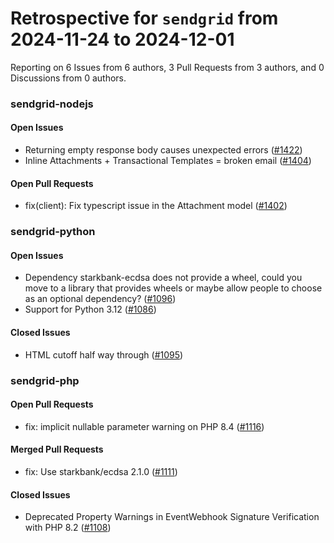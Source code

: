 # Retrospective for `sendgrid` from 2024-11-24 to 2024-12-01

Reporting on 6 Issues from 6 authors, 3 Pull Requests from 3 authors, and 0 Discussions from 0 authors.


### sendgrid-nodejs

#### Open Issues

- Returning empty response body causes unexpected errors ([#1422](https://github.com/sendgrid/sendgrid-nodejs/issues/1422))
- Inline Attachments + Transactional Templates = broken email ([#1404](https://github.com/sendgrid/sendgrid-nodejs/issues/1404))

#### Open Pull Requests

- fix(client): Fix typescript issue in the Attachment model ([#1402](https://github.com/sendgrid/sendgrid-nodejs/pull/1402))

### sendgrid-python

#### Open Issues

- Dependency starkbank-ecdsa does not provide a wheel, could you move to a library that provides wheels or maybe allow people to choose as an optional dependency? ([#1096](https://github.com/sendgrid/sendgrid-python/issues/1096))
- Support for Python 3.12 ([#1086](https://github.com/sendgrid/sendgrid-python/issues/1086))

#### Closed Issues

- HTML cutoff half way through ([#1095](https://github.com/sendgrid/sendgrid-python/issues/1095))

### sendgrid-php

#### Open Pull Requests

- fix: implicit nullable parameter warning on PHP 8.4 ([#1116](https://github.com/sendgrid/sendgrid-php/pull/1116))

#### Merged Pull Requests

- fix: Use starkbank/ecdsa 2.1.0 ([#1111](https://github.com/sendgrid/sendgrid-php/pull/1111))

#### Closed Issues

- Deprecated Property Warnings in EventWebhook Signature Verification with PHP 8.2 ([#1108](https://github.com/sendgrid/sendgrid-php/issues/1108))